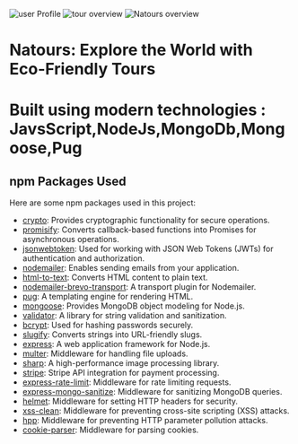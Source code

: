 



![user Profile](https://github.com/Nikh9123/Natours/assets/110683580/635bce21-1a74-46b9-b29c-cbca61be382a)
![tour overview](https://github.com/Nikh9123/Natours/assets/110683580/bdc46264-4a22-4f16-9871-b6a1b6ea47b7)
![Natours overview](https://github.com/Nikh9123/Natours/assets/110683580/00aba55c-1786-4cdb-934b-32308350ccd0)


# Natours: Explore the World with Eco-Friendly Tours
# Built using modern technologies : JavsScript,NodeJs,MongoDb,Mongoose,Pug 

## npm Packages Used
Here are some npm packages used in this project:

- [crypto](https://www.npmjs.com/package/crypto): Provides cryptographic functionality for secure operations.
- [promisify](https://www.npmjs.com/package/util): Converts callback-based functions into Promises for asynchronous operations.
- [jsonwebtoken](https://www.npmjs.com/package/jsonwebtoken): Used for working with JSON Web Tokens (JWTs) for authentication and authorization.
- [nodemailer](https://www.npmjs.com/package/nodemailer): Enables sending emails from your application.
- [html-to-text](https://www.npmjs.com/package/html-to-text): Converts HTML content to plain text.
- [nodemailer-brevo-transport](https://www.npmjs.com/package/nodemailer-brevo-transport): A transport plugin for Nodemailer.
- [pug](https://www.npmjs.com/package/pug): A templating engine for rendering HTML.
- [mongoose](https://www.npmjs.com/package/mongoose): Provides MongoDB object modeling for Node.js.
- [validator](https://www.npmjs.com/package/validator): A library for string validation and sanitization.
- [bcrypt](https://www.npmjs.com/package/bcrypt): Used for hashing passwords securely.
- [slugify](https://www.npmjs.com/package/slugify): Converts strings into URL-friendly slugs.
- [express](https://www.npmjs.com/package/express): A web application framework for Node.js.
- [multer](https://www.npmjs.com/package/multer): Middleware for handling file uploads.
- [sharp](https://www.npmjs.com/package/sharp): A high-performance image processing library.
- [stripe](https://www.npmjs.com/package/stripe): Stripe API integration for payment processing.
- [express-rate-limit](https://www.npmjs.com/package/express-rate-limit): Middleware for rate limiting requests.
- [express-mongo-sanitize](https://www.npmjs.com/package/express-mongo-sanitize): Middleware for sanitizing MongoDB queries.
- [helmet](https://www.npmjs.com/package/helmet): Middleware for setting HTTP headers for security.
- [xss-clean](https://www.npmjs.com/package/xss-clean): Middleware for preventing cross-site scripting (XSS) attacks.
- [hpp](https://www.npmjs.com/package/hpp): Middleware for preventing HTTP parameter pollution attacks.
- [cookie-parser](https://www.npmjs.com/package/cookie-parser): Middleware for parsing cookies.
